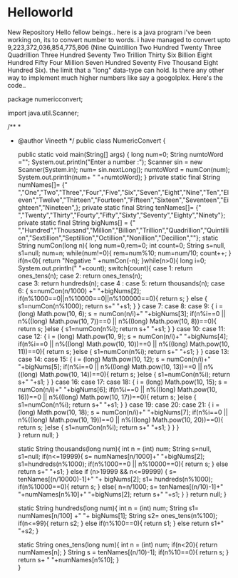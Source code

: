 # Helloworld
New Repository
Hello fellow beings..
here is a java program i've been working on, its to convert number to words. i have managed to convert upto 9,223,372,036,854,775,806 
(Nine Quintillion Two Hundred Twenty Three Quadrillion Three Hundred Seventy Two Trillion Thirty Six Billion Eight Hundred Fifty Four Million Seven Hundred Seventy Five Thousand Eight Hundred Six). the limit that a "long" data-type can hold. 
Is there any other way to implement much higher numbers like say a googolplex.
 Here's the code..
 

package numericconvert;

import java.util.Scanner;

/**
 *
 * @author Vineeth
 */
public class NumericConvert {

    public static void main(String[] args) {
        long num=0;
        String numtoWord ="";
        System.out.println("Enter a number :");
        Scanner sin = new Scanner(System.in);
        num= sin.nextLong();
        numtoWord = numCon(num);
        System.out.println(num+ "  "+numtoWord);
    }
        private static final String numNames[]= {" ","One","Two","Three","Four","Five","Six","Seven","Eight","Nine","Ten","Eleven","Twelve","Thirteen","Fourteen","Fifteen","Sixteen","Seventeen","Eighteen","Nineteen",};
        private static final String tenNames[]= {" ","Twenty","Thirty","Fourty","Fifty","Sixty","Seventy","Eighty","Ninety"};
        private static final String bigNums[] = {" ","Hundred","Thousand","Million","Billion","Trillion","Quadrillion","Quintillion","Sextillion","Septillion","Octillion","Nonillion","Decillion",""};
    static String numCon(long n){
        long num=0,rem=0; 
        int count=0;
        String s=null, s1=null;
        num=n;
        while(num!=0){
        rem=num%10;
        num=num/10;
        count++;
        }
        if(n<0){
            return "Negative " +numCon(-n);
        }while(n>0){
            long i=0;
            System.out.println(" "+count);
        switch(count){
            case 1: return ones_tens(n);
            case 2: return ones_tens(n);  
            case 3: return hundreds(n);
            case 4 : case 5: return thousands(n);
            case 6: {
                        s=numCon(n/1000) +" "+bigNums[2];
                        if(n%1000==0||n%10000==0||n%100000==0){
                        return s;
                        }
                        else {
                            s1=numCon(n%1000);
                            return s+" "+s1;
                        }
                    }
            case 7: case 8: case 9: {
                        i = (long) Math.pow(10, 6);
                        s = numCon(n/i)+" "+bigNums[3];
                        if(n%i==0 || n%((long) Math.pow(10, 7))==0 || n%((long) Math.pow(10, 8))==0){
                        return s;
                        }else
                        {
                            s1=numCon(n%i);
                            return s+" "+s1;
                        }
                        }
            case 10: case 11: case 12: {
                    i = (long) Math.pow(10, 9);
                    s = numCon(n/i)+" "+bigNums[4];
                    if(n%i==0 || n%((long) Math.pow(10, 10))==0 || n%((long) Math.pow(10, 11))==0){
                    return s;
                    }else
                    {
                        s1=numCon(n%i);
                        return s+" "+s1;
                    }
                    } 
            case 13: case 14: case 15: {
                    i = (long) Math.pow(10, 12);
                    s = numCon(n/i)+" "+bigNums[5];
                    if(n%i==0 || n%((long) Math.pow(10, 13))==0 || n%((long) Math.pow(10, 14))==0){
                    return s;
                    }else
                    {
                        s1=numCon(n%i);
                        return s+" "+s1;
                    }
                    }
            case 16: case 17: case 18: {
                    i = (long) Math.pow(10, 15);
                    s = numCon(n/i)+" "+bigNums[6];
                    if(n%i==0 || n%((long) Math.pow(10, 16))==0 || n%((long) Math.pow(10, 17))==0){
                    return s;
                    }else
                    {
                        s1=numCon(n%i);
                        return s+" "+s1;
                    }
                    }
            case 19: case 20: case 21: {
                    i = (long) Math.pow(10, 18);
                    s = numCon(n/i)+" "+bigNums[7];
                    if(n%i==0 || n%((long) Math.pow(10, 19))==0 || n%((long) Math.pow(10, 20))==0){
                    return s;
                    }else
                    {
                        s1=numCon(n%i);
                        return s+" "+s1;
                    }
                    }
                    }                           
        }
        return null;
    } 

    
    static  String thousands(long num){
        int n = (int) num;
        String s=null, s1=null;
        if(n<=19999){
                    s= numNames[n/1000]+" "+bigNums[2];
                    s1=hundreds(n%1000);
                    if(n%1000==0 || n%10000==0){
                    return s;
                    } else return s+" "+s1;
                }
                else if (n>19999 && n<=99999) { 
                    s= tenNames[(n/10000)-1]+" "+ bigNums[2];
                    s1= hundreds(n%1000);
                    if(n%10000==0){
                      return s;
                    }
                    else{
                    n=n/1000;
                    s= tenNames[(n/10)-1]+" "+numNames[n%10]+" "+bigNums[2];
                    return s+" "+s1;
                    }
                }
        return null;
    }
    
    static String hundreds(long num){
        int n = (int) num;
        String s1= numNames[n/100] +" "+ bigNums[1];
        String s2= ones_tens(n%100);
        if(n<=99){
        return s2;
        }
        else if(n%100==0){
        return s1;
        }
        else return s1+" "+s2;
    }

    static String ones_tens(long num){
        int n = (int) num;
        if(n<20){
        return numNames[n];
        }
        String s = tenNames[(n/10)-1];
        if(n%10==0){
        return s;
        }
        return s+ " "+numNames[n%10];
    }  
}
   
